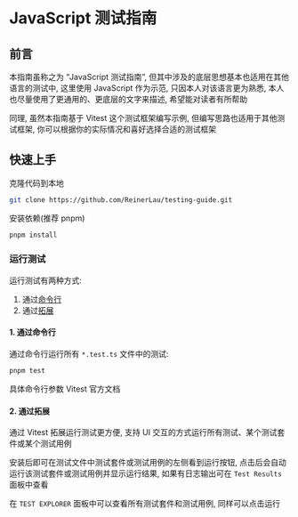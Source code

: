 # JavaScript 测试指南

## 前言

本指南虽称之为 “JavaScript 测试指南”, 但其中涉及的底层思想基本也适用在其他语言的测试中, 这里使用 JavaScript 作为示范, 只因本人对该语言更为熟悉, 本人也尽量使用了更通用的、更底层的文字来描述, 希望能对读者有所帮助

同理, 虽然本指南基于 Vitest 这个测试框架编写示例, 但编写思路也适用于其他测试框架, 你可以根据你的实际情况和喜好选择合适的测试框架

## 快速上手

克隆代码到本地

```bash
git clone https://github.com/ReinerLau/testing-guide.git 
```

安装依赖(推荐 pnpm)

```bash
pnpm install
```

### 运行测试

运行测试有两种方式:

1. 通过[命令行](https://vitest.dev/guide/cli.html)
2. 通过[拓展](https://marketplace.visualstudio.com/items?itemName=vitest.explorer)

#### 1. 通过命令行

通过命令行运行所有 `*.test.ts` 文件中的测试:

```bash
pnpm test
```

具体命令行参数 Vitest 官方文档

#### 2. 通过拓展

通过 Vitest 拓展运行测试更方便, 支持 UI 交互的方式运行所有测试、某个测试套件或某个测试用例

安装后即可在测试文件中测试套件或测试用例的左侧看到运行按钮, 点击后会自动运行该测试套件或测试用例并显示运行结果, 如果有日志输出可在 `Test Results` 面板中查看

在 `TEST EXPLORER` 面板中可以查看所有测试套件和测试用例, 同样可以点击运行
